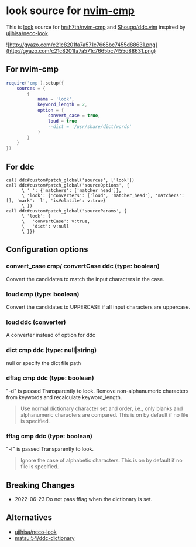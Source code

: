 # look source for [nvim-cmp](https://github.com/hrsh7th/nvim-cmp)
This is [look](https://man7.org/linux/man-pages/man1/look.1.html) source for [hrsh7th/nvim-cmp](https://github.com/hrsh7th/nvim-cmp) and [Shougo/ddc.vim](https://github.com/Shougo/ddc.vim) inspired by [ujihisa/neco-look](https://github.com/ujihisa/neco-look).

![http://gyazo.com/c21c8201fa7a571c7665bc7455d88631.png](http://gyazo.com/c21c8201fa7a571c7665bc7455d88631.png)

## For nvim-cmp
```lua
require('cmp').setup({
    sources = {
        {
            name = 'look',
            keyword_length = 2,
            option = {
                convert_case = true,
                loud = true
                --dict = '/usr/share/dict/words'
            }
        }
    }
})
```

## For ddc
```vim
call ddc#custom#patch_global('sources', ['look'])
call ddc#custom#patch_global('sourceOptions', {
      \ '_': {'matchers': ['matcher_head']},
      \ 'look': {'converters': ['loud', 'matcher_head'], 'matchers': [], 'mark': 'l', 'isVolatile': v:true}
      \ })
call ddc#custom#patch_global('sourceParams', {
      \ 'look': {
      \   'convertCase': v:true,
      \   'dict': v:null
      \ }})
```

## Configuration options

### convert_case cmp/ convertCase ddc (type: boolean)
Convert the candidates to match the input characters in the case.

### loud cmp (type: boolean)
Convert the candidates to UPPERCASE if all input characters are uppercase.

### loud ddc (converter)
A converter instead of option for ddc

### dict cmp ddc (type: null|string)
null or specify the dict file path

### dflag cmp ddc (type: boolean)
"-d" is passed Transparently to look. Remove non-alphanumeric characters from
keywords and recalculate keyword_length.

> Use normal dictionary character set and order, i.e., only
> blanks and alphanumeric characters are compared. This is on
> by default if no file is specified.

### fflag cmp ddc (type: boolean)
"-f" is passed Transparently to look.

> Ignore the case of alphabetic characters. This is on by
> default if no file is specified.

## Breaking Changes
* 2022-06-23 Do not pass fflag when the dictionary is set.

## Alternatives
* [ujihisa/neco-look](https://github.com/ujihisa/neco-look)
* [matsui54/ddc-dictionary](https://github.com/matsui54/ddc-dictionary)
